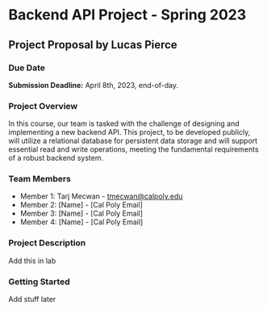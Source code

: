 # Backend API Project - Spring 2023

## Project Proposal by Lucas Pierce

### Due Date

**Submission Deadline:** April 8th, 2023, end-of-day.

### Project Overview

In this course, our team is tasked with the challenge of designing and implementing a new backend API. This project, to be developed publicly, will utilize a relational database for persistent data storage and will support essential read and write operations, meeting the fundamental requirements of a robust backend system.

### Team Members

- Member 1: Tarj Mecwan - tmecwan@calpoly.edu
- Member 2: [Name] - [Cal Poly Email]
- Member 3: [Name] - [Cal Poly Email]
- Member 4: [Name] - [Cal Poly Email]

### Project Description

Add this in lab

### Getting Started

Add stuff later
